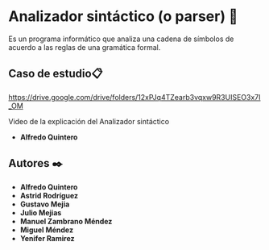 # Analizador sintáctico (o parser) 🚀

Es un programa informático que analiza una cadena de símbolos de acuerdo a las reglas de una gramática formal.

## Caso de estudio📋
https://drive.google.com/drive/folders/12xPJq4TZearb3vqxw9R3UISEO3x7I_OM

Video de la explicación del Analizador sintáctico 
* **Alfredo Quintero** 

## Autores ✒️

* **Alfredo Quintero** 
* **Astrid Rodríguez** 
* **Gustavo Mejia**
* **Julio Mejias**
* **Manuel Zambrano Méndez**
* **Miguel Méndez**
* **Yenifer Ramirez**
